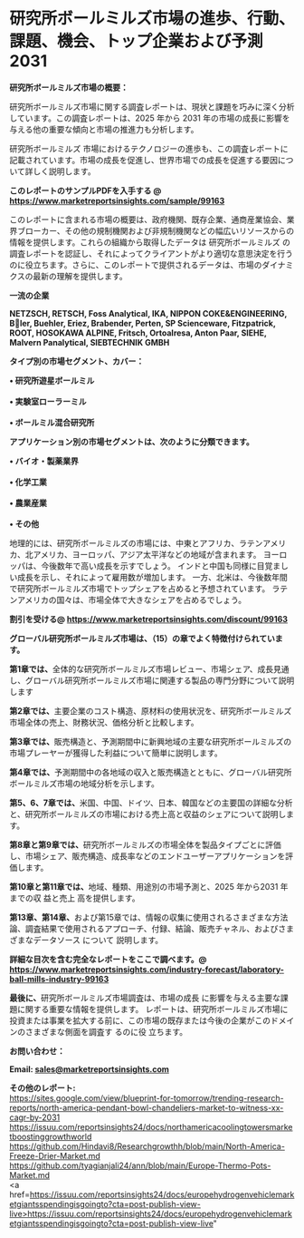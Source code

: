 # 研究所ボールミルズ市場の進歩、行動、課題、機会、トップ企業および予測2031

<strong><b>研究所ボールミルズ市場の概要：</b></strong>

研究所ボールミルズ市場に関する調査レポートは、現状と課題を巧みに深く分析しています。この調査レポートは、2025 年から 2031 年の市場の成長に影響を与える他の重要な傾向と市場の推進力も分析します。

研究所ボールミルズ 市場におけるテクノロジーの進歩も、この調査レポートに記載されています。市場の成長を促進し、世界市場での成長を促進する要因について詳しく説明します。

<strong>このレポートのサンプルPDFを入手する @ <a href=https://www.marketreportsinsights.com/sample/99163>https://www.marketreportsinsights.com/sample/99163</a></strong>

このレポートに含まれる市場の概要は、政府機関、既存企業、通商産業協会、業界ブローカー、その他の規制機関および非規制機関などの幅広いリソースからの情報を提供します。これらの組織から取得したデータは 研究所ボールミルズ の調査レポートを認証し、それによってクライアントがより適切な意思決定を行うのに役立ちます。さらに、このレポートで提供されるデータは、市場のダイナミクスの最新の理解を提供します。

<strong>一流の企業</strong>

<strong><b>NETZSCH, RETSCH, Foss Analytical, IKA, NIPPON COKE&ENGINEERING, Bler, Buehler, Eriez, Brabender, Perten, SP Scienceware, Fitzpatrick, ROOT, HOSOKAWA ALPINE, Fritsch, Ortoalresa, Anton Paar, SIEHE, Malvern Panalytical, SIEBTECHNIK GMBH</b></strong>

<strong><b>タイプ別の市場セグメント、カバー：</b></strong>

<strong>• 研究所遊星ボールミル<br><br>• 実験室ローラーミル<br><br>• ボールミル混合研究所</strong>

<strong><b>アプリケーション別の市場セグメントは、次のように分類できます。</b></strong>

<strong>• バイオ・製薬業界<br><br>• 化学工業<br><br>• 農業産業<br><br>• その他</strong>

 地理的には、研究所ボールミルズの市場には、中東とアフリカ、ラテンアメリカ、北アメリカ、ヨーロッパ、アジア太平洋などの地域が含まれます。 ヨーロッパは、今後数年で高い成長を示すでしょう。 インドと中国も同様に目覚ましい成長を示し、それによって雇用数が増加します。 一方、北米は、今後数年間で研究所ボールミルズ市場でトップシェアを占めると予想されています。 ラテンアメリカの国々は、市場全体で大きなシェアを占めるでしょう。

<strong>割引を受ける@ <a href=https://www.marketreportsinsights.com/discount/99163>https://www.marketreportsinsights.com/discount/99163</a></strong>

<strong><b>グローバル研究所ボールミルズ市場は、（15）の章でよく特徴付けられています。</b></strong>

<strong><b>第</b></strong><strong><b>1章では、</b></strong>全体的な研究所ボールミルズ市場レビュー、市場シェア、成長見通し、グローバル研究所ボールミルズ市場に関連する製品の専門分野について説明します

<strong><b>第2章では、</b></strong>主要企業のコスト構造、原材料の使用状況を、研究所ボールミルズ市場全体の売上、財務状況、価格分析と比較します。

<strong><b>第3章では、</b></strong>販売構造と、予測期間中に新興地域の主要な研究所ボールミルズの市場プレーヤーが獲得した利益について簡単に説明します。

<strong><b>第4章では、</b></strong>予測期間中の各地域の収入と販売構造とともに、グローバル研究所ボールミルズ市場の地域分析を示します。

<strong><b>第5、6、7章では、</b></strong>米国、中国、ドイツ、日本、韓国などの主要国の詳細な分析と、研究所ボールミルズの市場における売上高と収益のシェアについて説明します。

<strong><b>第8章と第9章では、</b></strong>研究所ボールミルズの市場全体を製品タイプごとに評価し、市場シェア、販売構造、成長率などのエンドユーザーアプリケーションを評価します。

<strong><b>第10章と第11章では、</b></strong>地域、種類、用途別の市場予測と、2025 年から2031 年までの収 益と売上 高を提供します。

<strong><b>第13章、第14章、</b></strong>および第15章では、情報の収集に使用されるさまざまな方法論、調査結果で使用されるアプローチ、付録、結論、販売チャネル、およびさまざまなデータソース について 説明します。

<strong>詳細な目次を含む完全なレポートをここで調べます。@ <a href=https://www.marketreportsinsights.com/industry-forecast/laboratory-ball-mills-industry-99163>https://www.marketreportsinsights.com/industry-forecast/laboratory-ball-mills-industry-99163</a></strong>

<strong><b>最後に、</b></strong>研究所ボールミルズ市場調査は、市場の成長 に影響を</a>与える主要な課題に関する重要な情報を提供します。 レポートは、研究所ボールミルズ市場に投資または事業を拡大する前に、この市場の既存または今後の企業がこのドメインのさまざまな側面を調査す るのに役 立ちます。

<strong><b>お問い合わせ：</b></strong>

<strong>Email: </strong><a href=mailto:sales@marketreportsinsights.com><strong>sales@marketreportsinsights.com</strong></a>

<strong>その他のレポート:</strong>
<br>
<a href=https://sites.google.com/view/blueprint-for-tomorrow/trending-research-reports/north-america-pendant-bowl-chandeliers-market-to-witness-xx-cagr-by-2031>https://sites.google.com/view/blueprint-for-tomorrow/trending-research-reports/north-america-pendant-bowl-chandeliers-market-to-witness-xx-cagr-by-2031</a>
<br>
<a href=https://issuu.com/reportsinsights24/docs/northamericacoolingtowersmarketboostinggrowthworld>https://issuu.com/reportsinsights24/docs/northamericacoolingtowersmarketboostinggrowthworld</a>
<br>
<a href=https://github.com/Hindavi8/Researchgrowthh/blob/main/North-America-Freeze-Drier-Market.md>https://github.com/Hindavi8/Researchgrowthh/blob/main/North-America-Freeze-Drier-Market.md</a>
<br>
<a href=https://github.com/tyagianjali24/ann/blob/main/Europe-Thermo-Pots-Market.md>https://github.com/tyagianjali24/ann/blob/main/Europe-Thermo-Pots-Market.md</a>
<br>
<a href=https://issuu.com/reportsinsights24/docs/europehydrogenvehiclemarketgiantsspendingisgoingto?cta=post-publish-view-live>https://issuu.com/reportsinsights24/docs/europehydrogenvehiclemarketgiantsspendingisgoingto?cta=post-publish-view-live</a>"
